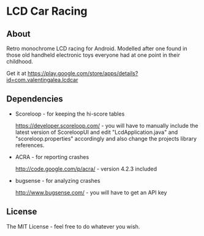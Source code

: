 LCD Car Racing
==============

About
-----
Retro monochrome LCD racing for Android. Modelled after one found in those old handheld electronic toys everyone had at one point in their childhood.

Get it at https://play.google.com/store/apps/details?id=com.valentingalea.lcdcar

Dependencies
------------
* Scoreloop - for keeping the hi-score tables

  https://developer.scoreloop.com/ - you will have to manually include the latest version of ScoreloopUI and edit "LcdApplication.java" and "scoreloop.properties" accordingly and also change the projects library references.

* ACRA - for reporting crashes

   http://code.google.com/p/acra/ - version 4.2.3 included

* bugsense - for analyzing crashes

   http://www.bugsense.com/ - you will have to get an API key

License
-------
The MIT License - feel free to do whatever you wish.
